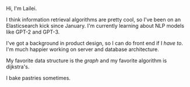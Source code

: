 

Hi, I'm Lailei. 

I think information retrieval algorithms are pretty cool, so I've been on an Elasticsearch kick since January. 
I'm currently learning about NLP models like GPT-2 and GPT-3. 

I've got a background in product design, so I can do front end if I _have to_. I'm much happier working on server and database architecture.

My favorite data structure is the _graph_ and my favorite algorithm is dijkstra's. 

I bake pastries sometimes. 


<!---
lail-lei/lail-lei is a ✨ special ✨ repository because its `README.md` (this file) appears on your GitHub profile.
You can click the Preview link to take a look at your changes.
--->
